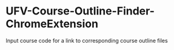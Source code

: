 # UFV-Course-Outline-Finder-ChromeExtension
 Input course code for a link to corresponding course outline files
